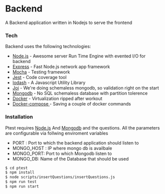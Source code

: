 # Backend
A Backend application written in Nodejs to serve the frontend

### Tech

Backend uses the following technologies:

* [Node.js] - Awesome server Run Time Engine with evented I/O for backend
* [Express] - Fast Node.js network app framework
* [Mocha] - Testing framework
* [Jest] - Code coverage tool
* [lodash] - A Javascript Utility Library
* [Joi] - We're doing schemaless mongodb, so validation right on the start
* [Mongodb] - No SQL schemaless database with partition tolerence
* [Docker] - Virtualization ripped after workout
* [Docker-compose ] - Saving a couple of docker commands

### Installation

Ptest requires [Node.js] And [Mongodb] and the questions. All the parameters are configurable via follwing enviroment variables

* PORT : Port to which the backend application should listen to
* MONGO_HOST : IP where mongo db is availbale
* MONGO_PORT: Port to which Mongodb listen to
* MONGO_DB: Name of the Database that should be used


```sh
$ cd ptest
$ npm install
$ node scripts/insertQuestions/insertQuestions.js
$ npm run test
$ npm run start
```





   [node.js]: <http://nodejs.org>
   [lodash]: <https://lodash.com/>
   [express]: <http://expressjs.com>
   [Mocha]: <https://mochajs.org/>
   [Jest]: <https://jestjs.io/>
   [Joi]: <https://github.com/hapijs/joi>
   [Mongodb]: <https://www.mongodb.com/>
   [Docker]: <https://www.docker.com/>
   [Docker-compose]: <https://docs.docker.com/compose/>

